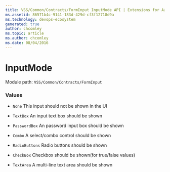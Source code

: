 ```yaml
---
title: VSS/Common/Contracts/FormInput InputMode API | Extensions for Azure DevOps Services
ms.assetid: 86571b4c-9141-183d-429d-cf3f12718d9a
ms.technology: devops-ecosystem
generated: true
author: chcomley
ms.topic: article
ms.author: chcomley
ms.date: 08/04/2016
---
```


# InputMode

Module path: `VSS/Common/Contracts/FormInput`

### Values

* `None` This input should not be shown in the UI

* `TextBox` An input text box should be shown

* `PasswordBox` An password input box should be shown

* `Combo` A select/combo control should be shown

* `RadioButtons` Radio buttons should be shown

* `CheckBox` Checkbox should be shown(for true/false values)

* `TextArea` A multi-line text area should be shown

